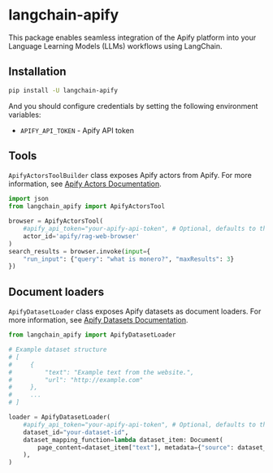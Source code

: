 # langchain-apify

This package enables seamless integration of the Apify platform into your Language Learning Models (LLMs) workflows using LangChain.

## Installation

```bash
pip install -U langchain-apify
```

And you should configure credentials by setting the following environment variables:
- `APIFY_API_TOKEN` - Apify API token

## Tools

`ApifyActorsToolBuilder` class exposes Apify actors from Apify. For more information, see [Apify Actors Documentation](https://docs.apify.com/platform/actors).

```python
import json
from langchain_apify import ApifyActorsTool

browser = ApifyActorsTool(
    #apify_api_token="your-apify-api-token", # Optional, defaults to the APIFY_API_TOKEN environment variable
    actor_id='apify/rag-web-browser'
)
search_results = browser.invoke(input={
    "run_input": {"query": "what is monero?", "maxResults": 3}
})
```

## Document loaders

`ApifyDatasetLoader` class exposes Apify datasets as document loaders. For more information, see [Apify Datasets Documentation](https://docs.apify.com/platform/storage/dataset).

```python
from langchain_apify import ApifyDatasetLoader

# Example dataset structure
# [
#     {
#         "text": "Example text from the website.",
#         "url": "http://example.com"
#     },
#     ...
# ]

loader = ApifyDatasetLoader(
    #apify_api_token="your-apify-api-token", # Optional, defaults to the APIFY_API_TOKEN environment variable
    dataset_id="your-dataset-id",
    dataset_mapping_function=lambda dataset_item: Document(
        page_content=dataset_item["text"], metadata={"source": dataset_item["url"]}
    ),
)
```
